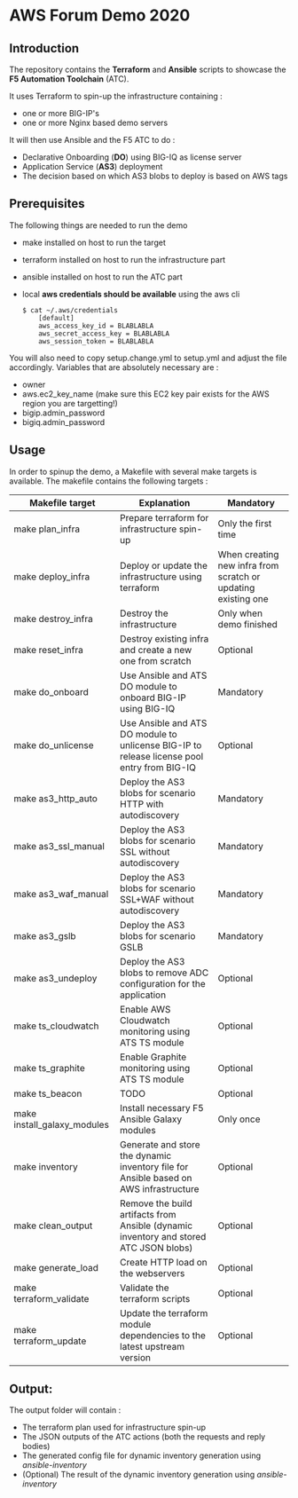 # AWS Forum Demo 2020

## Introduction

The repository contains the **Terraform** and **Ansible** scripts to showcase the **F5 Automation Toolchain** (ATC).

It uses Terraform to spin-up the infrastructure containing :
 - one or more BIG-IP's
 - one or more Nginx based demo servers

It will then use Ansible and the F5 ATC to do :
 - Declarative Onboarding (**DO**) using BIG-IQ as license server
 - Application Service (**AS3**) deployment
 - The decision based on which AS3 blobs to deploy is based on AWS tags

## Prerequisites

The following things are needed to run the demo
 - make installed on host to run the target
 - terraform installed on host to run the infrastructure part
 - ansible installed on host to run the ATC part
 - local **aws credentials should be available** using the aws cli

    ```
    $ cat ~/.aws/credentials
        [default]
        aws_access_key_id = BLABLABLA
        aws_secret_access_key = BLABLABLA
        aws_session_token = BLABLABLA
    ```


You will also need to copy setup.change.yml to setup.yml and adjust the file accordingly. Variables that are absolutely necessary are :
 - owner
 - aws.ec2_key_name (make sure this EC2 key pair exists for the AWS region you are targetting!)
 - bigip.admin_password
 - bigiq.admin_password


## Usage

In order to spinup the demo, a Makefile with several make targets is available. The makefile contains the following targets :

| Makefile target | Explanation | Mandatory |
|-----------------|-------------|-----------|
| make plan_infra | Prepare terraform for infrastructure spin-up | Only the first time |
| make deploy_infra | Deploy or update the infrastructure using terraform | When creating new infra from scratch or updating existing one |
| make destroy_infra | Destroy the infrastructure | Only when demo finished |
| make reset_infra | Destroy existing infra and create a new one from scratch | Optional |
| make do_onboard | Use Ansible and ATS DO module to onboard BIG-IP using BIG-IQ | Mandatory |
| make do_unlicense | Use Ansible and ATS DO module to unlicense BIG-IP to release license pool entry from BIG-IQ  | Optional |
| make as3_http_auto | Deploy the AS3 blobs for scenario HTTP with autodiscovery | Mandatory |
| make as3_ssl_manual | Deploy the AS3 blobs for scenario SSL without autodiscovery | Mandatory |
| make as3_waf_manual | Deploy the AS3 blobs for scenario SSL+WAF without autodiscovery | Mandatory |
| make as3_gslb | Deploy the AS3 blobs for scenario GSLB | Mandatory |
| make as3_undeploy | Deploy the AS3 blobs to remove ADC configuration for the application | Optional |
| make ts_cloudwatch | Enable AWS Cloudwatch monitoring using ATS TS module | Optional |
| make ts_graphite | Enable Graphite monitoring using ATS TS module | Optional |
| make ts_beacon | TODO | Optional |
| make install_galaxy_modules | Install necessary F5 Ansible Galaxy modules | Only once |
| make inventory | Generate and store the dynamic inventory file for Ansible based on AWS infrastructure | Optional |
| make clean_output | Remove the build artifacts from Ansible (dynamic inventory and stored ATC JSON blobs) | Optional |
| make generate_load | Create HTTP load on the webservers | Optional |
| make terraform_validate | Validate the terraform scripts | Optional |
| make terraform_update | Update the terraform module dependencies to the latest upstream version | Optional |

## Output:

The output folder will contain :
 - The terraform plan used for infrastructure spin-up
 - The JSON outputs of the ATC actions (both the requests and reply bodies)
 - The generated config file for dynamic inventory generation using *ansible-inventory*
 - (Optional) The result of the dynamic inventory generation using *ansible-inventory*

